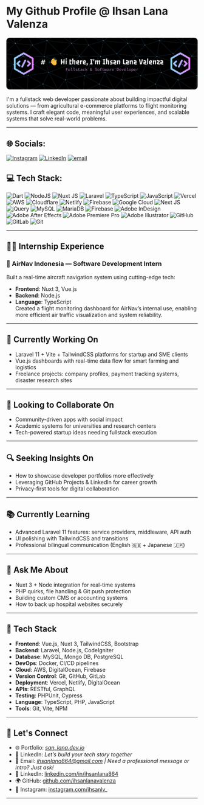 # My Github Profile @ Ihsan Lana Valenza
![GitHub Banner](img/banner.png)



I'm a fullstack web developer passionate about building impactful digital solutions — from agricultural e-commerce platforms to flight monitoring systems. I craft elegant code, meaningful user experiences, and scalable systems that solve real-world problems.

---


## 🌐 Socials:
[![Instagram](https://img.shields.io/badge/Instagram-%23E4405F.svg?logo=Instagram&logoColor=white)](https://instagram.com/ihsanlv_) [![LinkedIn](https://img.shields.io/badge/LinkedIn-%230077B5.svg?logo=linkedin&logoColor=white)](https://linkedin.com/in/ihsanlanavalenza) [![email](https://img.shields.io/badge/Email-D14836?logo=gmail&logoColor=white)](mailto:ihsanlana864@gmail.com) 

## 💻 Tech Stack:
![Dart](https://img.shields.io/badge/dart-%230175C2.svg?style=for-the-badge&logo=dart&logoColor=white) ![NodeJS](https://img.shields.io/badge/node.js-6DA55F?style=for-the-badge&logo=node.js&logoColor=white) ![Nuxt JS](https://img.shields.io/badge/Nuxt-002E3B?style=for-the-badge&logo=nuxt.js&logoColor=#00DC82) ![Laravel](https://img.shields.io/badge/laravel-%23FF2D20.svg?style=for-the-badge&logo=laravel&logoColor=white) ![TypeScript](https://img.shields.io/badge/typescript-%23007ACC.svg?style=for-the-badge&logo=typescript&logoColor=white) ![JavaScript](https://img.shields.io/badge/javascript-%23323330.svg?style=for-the-badge&logo=javascript&logoColor=%23F7DF1E) ![Vercel](https://img.shields.io/badge/vercel-%23000000.svg?style=for-the-badge&logo=vercel&logoColor=white) ![AWS](https://img.shields.io/badge/AWS-%23FF9900.svg?style=for-the-badge&logo=amazon-aws&logoColor=white) ![Cloudflare](https://img.shields.io/badge/Cloudflare-F38020?style=for-the-badge&logo=Cloudflare&logoColor=white) ![Netlify](https://img.shields.io/badge/netlify-%23000000.svg?style=for-the-badge&logo=netlify&logoColor=#00C7B7) ![Firebase](https://img.shields.io/badge/firebase-%23039BE5.svg?style=for-the-badge&logo=firebase) ![Google Cloud](https://img.shields.io/badge/GoogleCloud-%234285F4.svg?style=for-the-badge&logo=google-cloud&logoColor=white) ![Next JS](https://img.shields.io/badge/Next-black?style=for-the-badge&logo=next.js&logoColor=white) ![jQuery](https://img.shields.io/badge/jquery-%230769AD.svg?style=for-the-badge&logo=jquery&logoColor=white) ![MySQL](https://img.shields.io/badge/mysql-4479A1.svg?style=for-the-badge&logo=mysql&logoColor=white) ![MariaDB](https://img.shields.io/badge/MariaDB-003545?style=for-the-badge&logo=mariadb&logoColor=white) ![Firebase](https://img.shields.io/badge/firebase-a08021?style=for-the-badge&logo=firebase&logoColor=ffcd34) ![Adobe InDesign](https://img.shields.io/badge/Adobe%20InDesign-49021F?style=for-the-badge&logo=adobeindesign&logoColor=FF3366) ![Adobe After Effects](https://img.shields.io/badge/Adobe%20After%20Effects-9999FF.svg?style=for-the-badge&logo=Adobe%20After%20Effects&logoColor=white) ![Adobe Premiere Pro](https://img.shields.io/badge/Adobe%20Premiere%20Pro-9999FF.svg?style=for-the-badge&logo=Adobe%20Premiere%20Pro&logoColor=white) ![Adobe Illustrator](https://img.shields.io/badge/adobe%20illustrator-%23FF9A00.svg?style=for-the-badge&logo=adobe%20illustrator&logoColor=white) ![GitHub](https://img.shields.io/badge/github-%23121011.svg?style=for-the-badge&logo=github&logoColor=white) ![GitLab](https://img.shields.io/badge/gitlab-%23181717.svg?style=for-the-badge&logo=gitlab&logoColor=white) ![Git](https://img.shields.io/badge/git-%23F05033.svg?style=for-the-badge&logo=git&logoColor=white)

---

<!-- Proudly created with GPRM ( https://gprm.itsvg.in ) -->
## 🧑‍💼 Internship Experience

### 🚀 AirNav Indonesia — Software Development Intern  
Built a real-time aircraft navigation system using cutting-edge tech:  
- **Frontend**: Nuxt 3, Vue.js  
- **Backend**: Node.js  
- **Language**: TypeScript  
Created a flight monitoring dashboard for AirNav’s internal use, enabling more efficient air traffic visualization and system reliability.

---

## 💼 Currently Working On

- Laravel 11 + Vite + TailwindCSS platforms for startup and SME clients  
- Vue.js dashboards with real-time data flow for smart farming and logistics  
- Freelance projects: company profiles, payment tracking systems, disaster research sites

---

## 🤝 Looking to Collaborate On

- Community-driven apps with social impact  
- Academic systems for universities and research centers  
- Tech-powered startup ideas needing fullstack execution

---

## 🔍 Seeking Insights On

- How to showcase developer portfolios more effectively  
- Leveraging GitHub Projects & LinkedIn for career growth  
- Privacy-first tools for digital collaboration

---

## 📚 Currently Learning

- Advanced Laravel 11 features: service providers, middleware, API auth  
- UI polishing with TailwindCSS and transitions  
- Professional bilingual communication (English 🇬🇧 + Japanese 🇯🇵)

---

## 💬 Ask Me About

- Nuxt 3 + Node integration for real-time systems  
- PHP quirks, file handling & Git push protection  
- Building custom CMS or accounting systems  
- How to back up hospital websites securely

---

## 🔧 Tech Stack

- **Frontend**: Vue.js, Nuxt 3, TailwindCSS, Bootstrap  
- **Backend**: Laravel, Node.js, CodeIgniter  
- **Database**: MySQL, Mongo DB, PostgreSQL
- **DevOps**: Docker, CI/CD pipelines
- **Cloud**: AWS, DigitalOcean, Firebase
- **Version Control**: Git, GitHub, GitLab
- **Deployment**: Vercel, Netlify, DigitalOcean
- **APIs**: RESTful, GraphQL
- **Testing**: PHPUnit, Cypress 
- **Language**: TypeScript, PHP, JavaScript  
- **Tools**: Git, Vite, NPM

---


## 🔗 Let's Connect

- 🌐 Portfolio: *[san_lana.dev.io](san-lana.dev.io)*  
- 💼 LinkedIn: *Let’s build your tech story together*  
- 📧 Email: *ihsanlana864@gmail.com | Need a professional message or intro? Just ask!*
- 🔗 LinkedIn: [linkedin.com/in/ihsanlana864](https://www.linkedin.com/in/ihsanlana864)
- 🌍 GitHub: [github.com/ihsanlanavalenza](https://github.com/ihsanlanavalenza)
- 📸 Instagram: [instagram.com/ihsanlv_](https://www.instagram.com/ihsanlv_)
---

